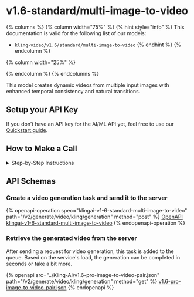 # v1.6-standard/multi-image-to-video

{% columns %}
{% column width="75%" %}
{% hint style="info" %}
This documentation is valid for the following list of our models:

* `kling-video/v1.6/standard/multi-image-to-video`
{% endhint %}
{% endcolumn %}

{% column width="25%" %}

{% endcolumn %}
{% endcolumns %}

This model creates dynamic videos from multiple input images with enhanced temporal consistency and natural transitions.

## Setup your API Key

If you don’t have an API key for the AI/ML API yet, feel free to use our [Quickstart guide](https://docs.aimlapi.com/quickstart/setting-up).

## How to Make a Call

<details>

<summary>Step-by-Step Instructions</summary>

Generating a video using this model involves sequentially calling two endpoints:&#x20;

* The first one is for creating and sending a video generation task to the server (returns a generation ID).
* The second one is for requesting the generated video from the server using the generation ID received from the first endpoint.&#x20;

Below, you can find both corresponding API schemas.

</details>

## API Schemas

### Create a video generation task and send it to the server

{% openapi-operation spec="klingai-v1-6-standard-multi-image-to-video" path="/v2/generate/video/kling/generation" method="post" %}
[OpenAPI klingai-v1-6-standard-multi-image-to-video](https://raw.githubusercontent.com/aimlapi/api-docs/refs/heads/main/docs/api-references/video-models/Kling-AI/v1.6-standard-multi-image-to-video.json)
{% endopenapi-operation %}

### Retrieve the generated video from the server

After sending a request for video generation, this task is added to the queue. Based on the service's load, the generation can be completed in seconds or take a bit more.&#x20;

{% openapi src="../Kling-AI/v1.6-pro-image-to-video-pair.json" path="/v2/generate/video/kling/generation" method="get" %}
[v1.6-pro-image-to-video-pair.json](../Kling-AI/v1.6-pro-image-to-video-pair.json)
{% endopenapi %}
